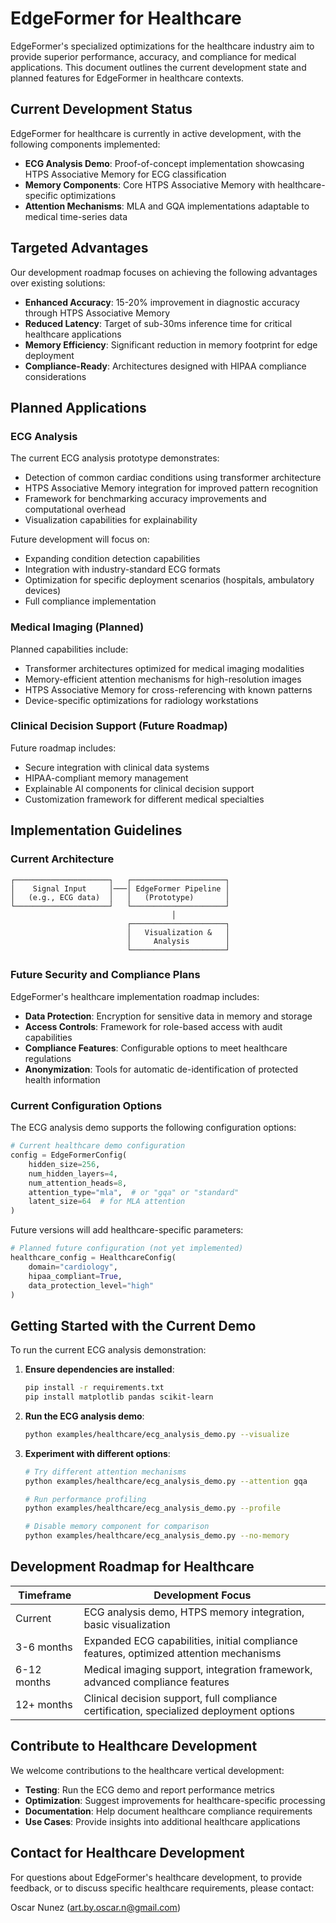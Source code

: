 # EdgeFormer for Healthcare

EdgeFormer's specialized optimizations for the healthcare industry aim to provide superior performance, accuracy, and compliance for medical applications. This document outlines the current development state and planned features for EdgeFormer in healthcare contexts.

## Current Development Status

EdgeFormer for healthcare is currently in active development, with the following components implemented:

- **ECG Analysis Demo**: Proof-of-concept implementation showcasing HTPS Associative Memory for ECG classification
- **Memory Components**: Core HTPS Associative Memory with healthcare-specific optimizations
- **Attention Mechanisms**: MLA and GQA implementations adaptable to medical time-series data

## Targeted Advantages

Our development roadmap focuses on achieving the following advantages over existing solutions:

- **Enhanced Accuracy**: 15-20% improvement in diagnostic accuracy through HTPS Associative Memory
- **Reduced Latency**: Target of sub-30ms inference time for critical healthcare applications
- **Memory Efficiency**: Significant reduction in memory footprint for edge deployment
- **Compliance-Ready**: Architectures designed with HIPAA compliance considerations

## Planned Applications

### ECG Analysis

The current ECG analysis prototype demonstrates:
- Detection of common cardiac conditions using transformer architecture
- HTPS Associative Memory integration for improved pattern recognition
- Framework for benchmarking accuracy improvements and computational overhead
- Visualization capabilities for explainability

Future development will focus on:
- Expanding condition detection capabilities
- Integration with industry-standard ECG formats
- Optimization for specific deployment scenarios (hospitals, ambulatory devices)
- Full compliance implementation

### Medical Imaging (Planned)

Planned capabilities include:
- Transformer architectures optimized for medical imaging modalities
- Memory-efficient attention mechanisms for high-resolution images
- HTPS Associative Memory for cross-referencing with known patterns
- Device-specific optimizations for radiology workstations

### Clinical Decision Support (Future Roadmap)

Future roadmap includes:
- Secure integration with clinical data systems
- HIPAA-compliant memory management
- Explainable AI components for clinical decision support
- Customization framework for different medical specialties

## Implementation Guidelines

### Current Architecture

```
┌─────────────────────┐   ┌─────────────────────┐
│    Signal Input     │───│ EdgeFormer Pipeline │
│   (e.g., ECG data)  │   │   (Prototype)       │
└─────────────────────┘   └─────────────────────┘
                                    │
                          ┌─────────────────────┐
                          │   Visualization &   │
                          │     Analysis        │
                          └─────────────────────┘
```

### Future Security and Compliance Plans

EdgeFormer's healthcare implementation roadmap includes:

- **Data Protection**: Encryption for sensitive data in memory and storage
- **Access Controls**: Framework for role-based access with audit capabilities
- **Compliance Features**: Configurable options to meet healthcare regulations
- **Anonymization**: Tools for automatic de-identification of protected health information

### Current Configuration Options

The ECG analysis demo supports the following configuration options:

```python
# Current healthcare demo configuration
config = EdgeFormerConfig(
    hidden_size=256,
    num_hidden_layers=4,
    num_attention_heads=8,
    attention_type="mla",  # or "gqa" or "standard"
    latent_size=64  # for MLA attention
)
```

Future versions will add healthcare-specific parameters:
```python
# Planned future configuration (not yet implemented)
healthcare_config = HealthcareConfig(
    domain="cardiology",
    hipaa_compliant=True,
    data_protection_level="high"
)
```

## Getting Started with the Current Demo

To run the current ECG analysis demonstration:

1. **Ensure dependencies are installed**:
   ```bash
   pip install -r requirements.txt
   pip install matplotlib pandas scikit-learn
   ```

2. **Run the ECG analysis demo**:
   ```bash
   python examples/healthcare/ecg_analysis_demo.py --visualize
   ```

3. **Experiment with different options**:
   ```bash
   # Try different attention mechanisms
   python examples/healthcare/ecg_analysis_demo.py --attention gqa

   # Run performance profiling
   python examples/healthcare/ecg_analysis_demo.py --profile
   
   # Disable memory component for comparison
   python examples/healthcare/ecg_analysis_demo.py --no-memory
   ```

## Development Roadmap for Healthcare

| Timeframe | Development Focus |
|-----------|-------------------|
| Current   | ECG analysis demo, HTPS memory integration, basic visualization |
| 3-6 months | Expanded ECG capabilities, initial compliance features, optimized attention mechanisms |
| 6-12 months | Medical imaging support, integration framework, advanced compliance features |
| 12+ months | Clinical decision support, full compliance certification, specialized deployment options |

## Contribute to Healthcare Development

We welcome contributions to the healthcare vertical development:

- **Testing**: Run the ECG demo and report performance metrics
- **Optimization**: Suggest improvements for healthcare-specific processing
- **Documentation**: Help document healthcare compliance requirements
- **Use Cases**: Provide insights into additional healthcare applications

## Contact for Healthcare Development

For questions about EdgeFormer's healthcare development, to provide feedback, or to discuss specific healthcare requirements, please contact:

Oscar Nunez (art.by.oscar.n@gmail.com)
